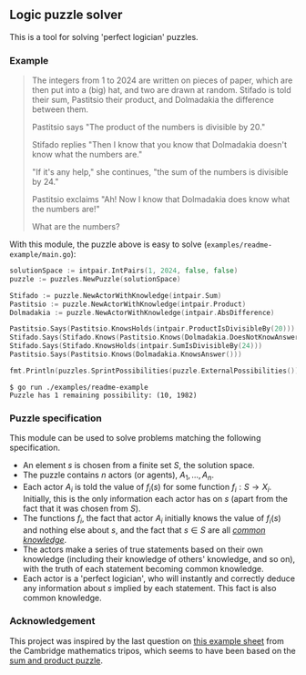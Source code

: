 ## Logic puzzle solver

This is a tool for solving 'perfect logician' puzzles.

### Example

> The integers from 1 to 2024 are written on pieces of paper, which are then put into a (big) hat, and two are drawn at random. Stifado is told their sum, Pastitsio their product, and Dolmadakia the difference between them.
>
> Pastitsio says "The product of the numbers is divisible by 20."
>
> Stifado replies "Then I know that you know that Dolmadakia doesn't know what the numbers are."
>
> "If it's any help," she continues, "the sum of the numbers is divisible by 24."
>
> Pastitsio exclaims "Ah! Now I know that Dolmadakia does know what the numbers are!"
>
> What are the numbers?

With this module, the puzzle above is easy to solve (`examples/readme-example/main.go`):

```go
solutionSpace := intpair.IntPairs(1, 2024, false, false)
puzzle := puzzles.NewPuzzle(solutionSpace)

Stifado := puzzle.NewActorWithKnowledge(intpair.Sum)
Pastitsio := puzzle.NewActorWithKnowledge(intpair.Product)
Dolmadakia := puzzle.NewActorWithKnowledge(intpair.AbsDifference)

Pastitsio.Says(Pastitsio.KnowsHolds(intpair.ProductIsDivisibleBy(20)))
Stifado.Says(Stifado.Knows(Pastitsio.Knows(Dolmadakia.DoesNotKnowAnswer())))
Stifado.Says(Stifado.KnowsHolds(intpair.SumIsDivisibleBy(24)))
Pastitsio.Says(Pastitsio.Knows(Dolmadakia.KnowsAnswer()))

fmt.Println(puzzles.SprintPossibilities(puzzle.ExternalPossibilities()))
```

```
$ go run ./examples/readme-example
Puzzle has 1 remaining possibility: (10, 1982)
```

### Puzzle specification

This module can be used to solve problems matching the following specification.

* An element $s$ is chosen from a finite set $S$, the solution space.
* The puzzle contains $n$ actors (or agents), $A_1, \ldots, A_n$.
* Each actor $A_i$ is told the value of $f_i(s)$ for some function $f_i: S \rightarrow X_i$. Initially, this is the only information each actor has on $s$ (apart from the fact that it was chosen from $S$).
* The functions $f_i$, the fact that actor $A_i$ initially knows the value of $f_i(s)$ and nothing else about $s$, and the fact that $s \in S$ are all [*common knowledge*](https://en.wikipedia.org/wiki/Common_knowledge_(logic)).
* The actors make a series of true statements based on their own knowledge (including their knowledge of others' knowledge, and so on), with the truth of each statement becoming common knowledge.
* Each actor is a 'perfect logician', who will instantly and correctly deduce any information about $s$ implied by each statement. This fact is also common knowledge.

### Acknowledgement

This project was inspired by the last question on [this example sheet](https://www.dpmms.cam.ac.uk/study/IA/Numbers%2BSets/2023-2024/numset1_2023.pdf) from the Cambridge mathematics tripos, which seems to have been based on the [sum and product puzzle](https://en.wikipedia.org/wiki/Sum_and_Product_Puzzle).
